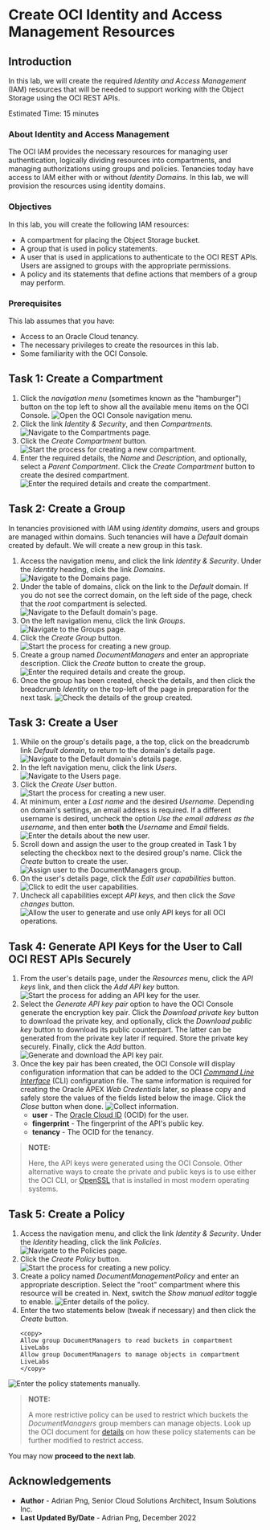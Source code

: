 # Create OCI Identity and Access Management Resources

## Introduction

In this lab, we will create the required *Identity and Access Management* (IAM) resources that will be needed to support working with the Object Storage using the OCI REST APIs.

Estimated Time: 15 minutes

### About Identity and Access Management

The OCI IAM provides the necessary resources for managing user authentication, logically dividing resources into compartments, and managing authorizations using groups and policies. Tenancies today have access to IAM either with or without *Identity Domains*. In this lab, we will provision the resources using identity domains.

### Objectives

In this lab, you will create the following IAM resources:

* A compartment for placing the Object Storage bucket.
* A group that is used in policy statements.
* A user that is used in applications to authenticate to the OCI REST APIs. Users are assigned to groups with the appropriate permissions.
* A policy and its statements that define actions that members of a group may perform.

### Prerequisites

This lab assumes that you have:

* Access to an Oracle Cloud tenancy.
* The necessary privileges to create the resources in this lab.
* Some familiarity with the OCI Console.

## Task 1: Create a Compartment

1. Click the *navigation menu* (sometimes known as the "hamburger") button on the top left to show all the available menu items on the OCI Console.
![Open the OCI Console navigation menu.](./images/oci-navigation-menu.png)
1. Click the link *Identity & Security*, and then *Compartments*.
![Navigate to the Compartments page.](./images/navigate-to-compartments-page.png)
1. Click the *Create Compartment* button.
![Start the process for creating a new compartment.](./images/create-a-new-compartment.png)
1. Enter the required details, the *Name* and *Description*, and optionally, select a *Parent Compartment*. Click the *Create Compartment* button to create the desired compartment.
![Enter the required details and create the compartment.](./images/enter-required-details-about-new-compartment.png)

## Task 2: Create a Group

In tenancies provisioned with IAM using *identity domains*, users and groups are managed within domains. Such tenancies will have a *Default* domain created by default. We will create a new group in this task.

1. Access the navigation menu, and click the link *Identity & Security*. Under the *Identity* heading, click the link *Domains*.
![Navigate to the Domains page.](./images/navigate-to-the-domains-page.png)
1. Under the table of domains, click on the link to the *Default* domain. If you do not see the correct domain, on the left side of the page, check that the *root* compartment is selected.
![Navigate to the Default domain's page.](./images/navgate-to-the-default-domains-page.png)
1. On the left navigation menu, click the link *Groups*.
![Navigate to the Groups page.](./images/navigate-to-the-groups-page.png)
1. Click the *Create Group* button.
![Start the process for creating a new group.](./images/create-a-new-group.png)
1. Create a group named *DocumentManagers* and enter an appropriate description. Click the *Create* button to create the group.
![Enter the required details and create the group.](./images/enter-required-details-about-new-group.png)
1. Once the group has been created, check the details, and then click the breadcrumb *Identity* on the top-left of the page in preparation for the next task.
![Check the details of the group created.](./images/check-details-of-group-created.png)

## Task 3: Create a User

1. While on the group's details page, a the top, click on the breadcrumb link *Default domain*, to return to the domain's details page.
![Navigate to the Default domain's details page.](./images/navigate-from-the-group-to-domains-details-page.png)
1. In the left navigation menu, click the link *Users*.
![Navigate to the Users page.](./images/navigate-to-the-users-page.png)
1. Click the *Create User* button.
![Start the process for creating a new user.](./images/create-a-new-user.png)
1. At minimum, enter a *Last name* and the desired *Username*. Depending on domain's settings, an email address is required. If a different username is desired, uncheck the option *Use the email address as the username*, and then enter **both** the *Username* and *Email* fields.
![Enter the details about the new user.](./images/enter-details-about-new-user.png)
1. Scroll down and assign the user to the group created in Task 1 by selecting the checkbox next to the desired group's name. Click the *Create* button to create the user.
![Assign user to the DocumentManagers group.](./images/assign-user-to-group.png)
1. On the user's details page, click the *Edit user capabilities* button.
![Click to edit the user capabilities.](./images/edit-user-capabilities.png)
1. Uncheck all capabilities except *API keys*, and then click the *Save changes* button.
![Allow the user to generate and use only API keys for all OCI operations.](./images/allow-user-to-generate-api-keys-only.png)

## Task 4: Generate API Keys for the User to Call OCI REST APIs Securely

1. From the user's details page, under the *Resources* menu, click the *API keys* link, and then click the *Add API key* button.
![Start the process for adding an API key for the user.](./images/add-api-keys-for-user.png)
1. Select the *Generate API key pair* option to have the OCI Console generate the encryption key pair. Click the *Download private key* button to download the private key, and optionally, click the *Download public key* button to download its public counterpart. The latter can be generated from the private key later if required. Store the private key securely. Finally, click the *Add* button.
![Generate and download the API key pair.](./images/generate-download-api-key-pair.png)
1. Once the key pair has been created, the OCI Console will display configuration information that can be added to the OCI [*Command Line Interface*](https://docs.oracle.com/iaas/Content/API/Concepts/cliconcepts.htm) (CLI) configuration file. The same information is required for creating the Oracle APEX *Web Credentials* later, so please copy and safely store the values of the fields listed below the image. Click the *Close* button when done.
![Collect information.](./images/collect-information.png)
	* **user** - The [Oracle Cloud ID](https://docs.oracle.com/iaas/Content/General/Concepts/identifiers.htm) (OCID) for the user.
	* **fingerprint** - The fingerprint of the API's public key.
	* **tenancy** - The OCID for the tenancy.

> **NOTE:**
>
> Here, the API keys were generated using the OCI Console. Other alternative ways to create the private and public keys is to use either the OCI CLI, or [OpenSSL](https://www.openssl.org) that is installed in most modern operating systems.

## Task 5: Create a Policy

1. Access the navigation menu, and click the link *Identity & Security*. Under the *Identity* heading, click the link *Policies*.
![Navigate to the Policies page.](./images/navigate-to-the-policies-page.png)
1. Click the *Create Policy* button.
![Start the process for creating a new policy.](./images/create-a-new-policy.png)
1. Create a policy named *DocumentManagementPolicy* and enter an appropriate description. Select the "root" compartment where this resource will be created in. Next, switch the *Show manual editor* toggle to enable.
![Enter details of the policy.](./images/enter-required-details-about-new-policy.png)
1. Enter the two statements below (tweak if necessary) and then click the *Create* button.
	```text
	<copy>
	Allow group DocumentManagers to read buckets in compartment LiveLabs
	Allow group DocumentManagers to manage objects in compartment LiveLabs
	</copy>
	```
![Enter the policy statements manually.](./images/enter-policy-statements-manually.png)

> **NOTE:**
>
> A more restrictive policy can be used to restrict which buckets the *DocumentManagers* group members can manage objects. Look up the OCI document for [details](https://docs.oracle.com/iaas/Content/Identity/policyreference/objectstoragepolicyreference.htm) on how these policy statements can be further modified to restrict access.

You may now **proceed to the next lab**.

## Acknowledgements

* **Author** - Adrian Png, Senior Cloud Solutions Architect, Insum Solutions Inc.
* **Last Updated By/Date** - Adrian Png, December 2022
